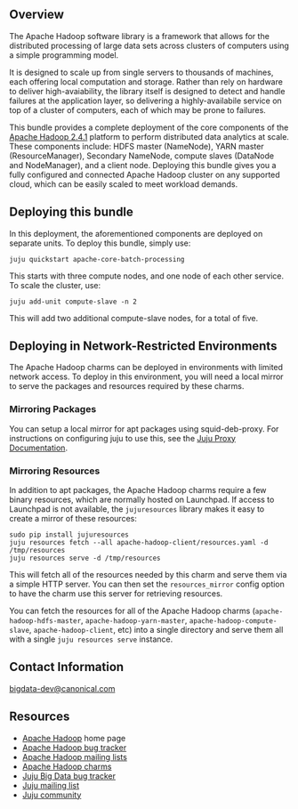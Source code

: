 ## Overview

The Apache Hadoop software library is a framework that allows for the
distributed processing of large data sets across clusters of computers
using a simple programming model.

It is designed to scale up from single servers to thousands of machines,
each offering local computation and storage. Rather than rely on hardware
to deliver high-avaiability, the library itself is designed to detect
and handle failures at the application layer, so delivering a
highly-availabile service on top of a cluster of computers, each of
which may be prone to failures.

This bundle provides a complete deployment of the core components of the
[Apache Hadoop 2.4.1](http://hadoop.apache.org/docs/r2.4.1/)
platform to perform distributed data analytics at scale.  These components
include: HDFS master (NameNode), YARN master (ResourceManager), Secondary
NameNode, compute slaves (DataNode and NodeManager), and a client node.
Deploying this bundle gives you a fully configured and connected Apache Hadoop
cluster on any supported cloud, which can be easily scaled to meet workload
demands.


## Deploying this bundle

In this deployment, the aforementioned components are deployed on separate units.
To deploy this bundle, simply use:

    juju quickstart apache-core-batch-processing

This starts with three compute nodes, and one node of each other service.
To scale the cluster, use:

    juju add-unit compute-slave -n 2

This will add two additional compute-slave nodes, for a total of five.


## Deploying in Network-Restricted Environments

The Apache Hadoop charms can be deployed in environments with limited network
access. To deploy in this environment, you will need a local mirror to serve
the packages and resources required by these charms.

### Mirroring Packages

You can setup a local mirror for apt packages using squid-deb-proxy.
For instructions on configuring juju to use this, see the
[Juju Proxy Documentation](https://juju.ubuntu.com/docs/howto-proxies.html).

### Mirroring Resources

In addition to apt packages, the Apache Hadoop charms require a few binary
resources, which are normally hosted on Launchpad. If access to Launchpad
is not available, the `jujuresources` library makes it easy to create a mirror
of these resources:

    sudo pip install jujuresources
    juju resources fetch --all apache-hadoop-client/resources.yaml -d /tmp/resources
    juju resources serve -d /tmp/resources

This will fetch all of the resources needed by this charm and serve them via a
simple HTTP server. You can then set the `resources_mirror` config option to
have the charm use this server for retrieving resources.

You can fetch the resources for all of the Apache Hadoop charms
(`apache-hadoop-hdfs-master`, `apache-hadoop-yarn-master`,
`apache-hadoop-compute-slave`, `apache-hadoop-client`, etc) into a single
directory and serve them all with a single `juju resources serve` instance.

## Contact Information

[bigdata-dev@canonical.com](mailto:bigdata-dev@canonical.com)


## Resources
- [Apache Hadoop](http://hadoop.apache.org/) home page
- [Apache Hadoop bug tracker](http://hadoop.apache.org/issue_tracking.html)
- [Apache Hadoop mailing lists](http://hadoop.apache.org/mailing_lists.html)
- [Apache Hadoop charms](http://jujucharms.com/?text=apache-hadoop)
- [Juju Big Data bug tracker](https://bugs.launchpad.net/charms/+source/apache-core-batch-processing/+filebug)
- [Juju mailing list](https://lists.ubuntu.com/mailman/listinfo/juju)
- [Juju community](https://jujucharms.com/community)


